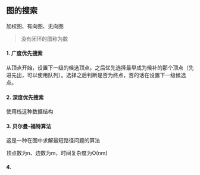 ## 图的搜索

加权图、有向图、无向图

> 没有闭环的图称为数

#### 1. 广度优先搜索
从顶点开始，设置下一级的候选顶点。之后优先选择最早成为候补的那个顶点（先进先出，可以使用队列）。选择之后判断是否为终点，否的话在设置下一级候选点。

#### 2. 深度优先搜索
使用栈这种数据结构


#### 3. 贝尔曼-福特算法
这是一种在图中求解最短路径问题的算法

顶点数为n、边数为m，时间复杂度为O(nm)

#### 4. 